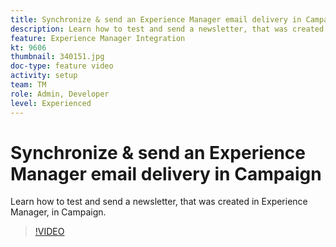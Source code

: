 ```yaml
---
title: Synchronize & send an Experience Manager email delivery in Campaign
description: Learn how to test and send a newsletter, that was created in Experience Manager, in Campaign.
feature: Experience Manager Integration
kt: 9606
thumbnail: 340151.jpg
doc-type: feature video
activity: setup
team: TM
role: Admin, Developer
level: Experienced
---
```

# Synchronize & send an Experience Manager email delivery in Campaign

Learn how to test and send a newsletter, that was created in Experience Manager, in Campaign.

>[!VIDEO](https://video.tv.adobe.com/v/340151?quality=12)
